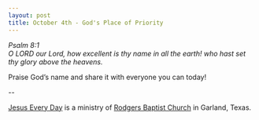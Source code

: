 ```yaml
---
layout: post
title: October 4th - God's Place of Priority
---
```


_Psalm 8:1  
O LORD our Lord, how excellent is thy name in all the earth! who
hast set thy glory above the heavens._

Praise God&rsquo;s name and share it with everyone you can today!

 --

<a href=http://jesuseveryday.net>Jesus Every Day</a> is a ministry of <a href=http://rodgersbaptist.net>Rodgers Baptist Church</a> in Garland, Texas.
